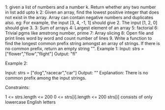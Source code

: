 1: given a list of numbers and a number k. Return whether any two number in list add upto k
2: Given an array, find the lowest positive integer that does not exist in the array. Array can contain negative numbers and duplicates also. eg: For example, the input [3, 4, -1, 1] should give 2. The input [1, 2, 0] should give 3.
3: Sum of arrays
4: Largest element of an array
5: factorial
6: Trivial pgms like amstrong number, prime
7: Array slicing
8: Open file and print lines word by word and count number of lines
9. Write a function to find the longest common prefix string amongst an array of strings.
If there is no common prefix, return an empty string "".
Example 1:
Input: strs = ["flower","flow","flight"]
Output: "fl"

Example 2:

Input: strs = ["dog","racecar","car"]
Output: ""
Explanation: There is no common prefix among the input strings.

Constraints:

1 <= strs.length <= 200
0 <= strs[i].length <= 200
strs[i] consists of only lowercase English letters

